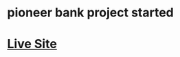 # pioneer bank project started
# <a href="https://0nahid.github.io/pioneer-bank/" target="_blank"> Live Site </a>
